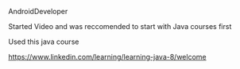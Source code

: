AndroidDeveloper

Started Video and was reccomended to start with Java courses first

Used this java course 

https://www.linkedin.com/learning/learning-java-8/welcome

